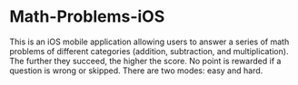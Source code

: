 # Math-Problems-iOS
This is an iOS mobile application allowing users to answer a series of math problems of different categories (addition, subtraction, and multiplication). The further they succeed, the higher the score. No point is rewarded if a question is wrong or skipped. There are two modes: easy and hard.
